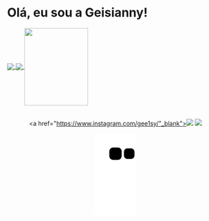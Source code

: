 <h1> Olá, eu sou a Geisianny! </h1>

<div>
  <a href="https://github.com/Geisianny">
  <img height="180em"   align="center" src="https://github-readme-stats.vercel.app/api?username=geisianny&show_icons=true&theme=jolly&include_all_commits=true&count_private=true"/>
  <img height="180em"  align="center" src="https://github-readme-stats.vercel.app/api/top-langs/?username=geisianny&&layout=compact&hide=shell&theme=jolly"/>

  <img align="center" width="148" height="180" src="https://i.pinimg.com/originals/10/66/f2/1066f2d589eaebbeed476fafc479a155.gif">
</div>
 <br>
<div  align="center"> 
  <a [![Gmail](https://img.shields.io/badge/-gmail-%23D14836?style=for-the-badge&logo=Gmail&logoColor=white)](mailto:geisiannybernardo@gmail.com)></a>
  
  <a href="https://www.instagram.com/gee1sy/"_blank"><img src="https://img.shields.io/badge/-Instagram-%23E4405F?style=for-the-badge&logo=instagram&logoColor=white" target="_blank"></a>
  <a href="https://www.linkedin.com/in/geisianny-bernardo-37b8961a4/" target="_blank"><img src="https://img.shields.io/badge/-LinkedIn-%230077B5?style=for-the-badge&logo=linkedin&logoColor=white" target="_blank"></a> 
 
  ![Snake animation](https://github.com/geisianny/geisianny/blob/output/github-contribution-grid-snake.svg)
 
</div>
